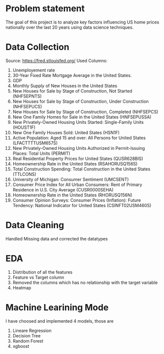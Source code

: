 # Problem statement
The goal of this project is to analyze key factors influencing US home prices nationally over the last 20 years using data science techniques.
# Data Collection
Source: https://fred.stlouisfed.org/
Used Columns:

1. Unemployement rate
2. 30-Year Fixed Rate Mortgage Average in the United States.
3. GDP
4. Monthly Supply of New Houses in the United States 
5. New Houses for Sale by Stage of Construction, Not Started (NHFSEPNTS)
6. New Houses for Sale by Stage of Construction, Under Construction (NHFSEPUCS)
7. New Houses for Sale by Stage of Construction, Completed (NHFSEPCS) 
8. New One Family Homes for Sale in the United States (HNFSEPUSSA) 
9. New Privately-Owned Housing Units Started: Single-Family Units (HOUST1F) 
10. New One Family Houses Sold: United States (HSN1F) 
11. Active Population: Aged 15 and over: All Persons for United States (LFACTTTTUSM657S) 
12. New Privately-Owned Housing Units Authorized in Permit-Issuing Places: Total Units (PERMIT) 
13. Real Residential Property Prices for United States (QUSR628BIS)
14. Homeownership Rate in the United States (RSAHORUSQ156S) 
15. Total Construction Spending: Total Construction in the United States (TTLCONS)
16. University of Michigan: Consumer Sentiment (UMCSENT) 
17. Consumer Price Index for All Urban Consumers: Rent of Primary Residence in U.S. City Average (CUSR0000SEHA) 
18. Homeownership Rate in the United States (RHORUSQ156N)
19. Consumer Opinion Surveys: Consumer Prices (Inflation): Future Tendency: National Indicator for United States (CSINFT02USM460S)

# Data Cleaning
Handled Missing data and corrected the datatypes

# EDA
1. Distribution of all the features
2. Feature vs Target column
3. Removed the columns which has no relationship with the target variable
4. Heatmap

# Machine Learining Mode
I have choosed and implemented 4 models, those are
1. Lineare Regression
2. Decision Tree
3. Random Forest
4. xgboost

   
